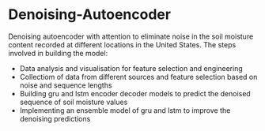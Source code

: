 # Denoising-Autoencoder
Denoising autoencoder with attention to eliminate noise in the soil moisture content recorded at different locations in the United States.
The steps involved in building the model:

- Data analysis and visualisation for feature selection and engineering
- Collectiom of data from different sources and feature selection based on noise and sequence lengths
- Building gru and lstm encoder decoder models to predict the denoised sequence of soil moisture values
- Implementing an ensemble model of gru and lstm to improve the denoising predictions


